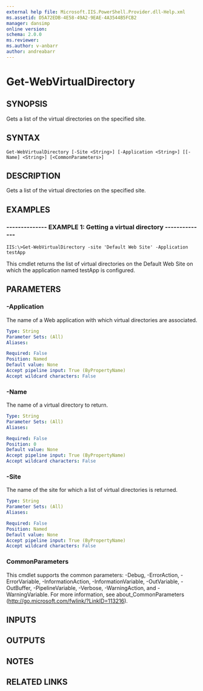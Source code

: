 ```yaml
---
external help file: Microsoft.IIS.PowerShell.Provider.dll-Help.xml
ms.assetid: D5A72EDB-4E58-49A2-9EAE-4A3544B5FCB2
manager: dansimp
online version: 
schema: 2.0.0
ms.reviewer:
ms.author: v-anbarr
author: andreabarr
---
```


# Get-WebVirtualDirectory

## SYNOPSIS
Gets a list of the virtual directories on the specified site.

## SYNTAX

```
Get-WebVirtualDirectory [-Site <String>] [-Application <String>] [[-Name] <String>] [<CommonParameters>]
```

## DESCRIPTION
Gets a list of the virtual directories on the specified site.

## EXAMPLES

### -------------- EXAMPLE 1: Getting a virtual directory --------------
```
IIS:\>Get-WebVirtualDirectory -site 'Default Web Site' -Application testApp
```

This cmdlet returns the list of virtual directories on the Default Web Site on which the application named testApp is configured.

## PARAMETERS

### -Application
The name of a Web application with which virtual directories are associated.

```yaml
Type: String
Parameter Sets: (All)
Aliases: 

Required: False
Position: Named
Default value: None
Accept pipeline input: True (ByPropertyName)
Accept wildcard characters: False
```

### -Name
The name of a virtual directory to return.

```yaml
Type: String
Parameter Sets: (All)
Aliases: 

Required: False
Position: 0
Default value: None
Accept pipeline input: True (ByPropertyName)
Accept wildcard characters: False
```

### -Site
The name of the site for which a list of virtual directories is returned.

```yaml
Type: String
Parameter Sets: (All)
Aliases: 

Required: False
Position: Named
Default value: None
Accept pipeline input: True (ByPropertyName)
Accept wildcard characters: False
```

### CommonParameters
This cmdlet supports the common parameters: -Debug, -ErrorAction, -ErrorVariable, -InformationAction, -InformationVariable, -OutVariable, -OutBuffer, -PipelineVariable, -Verbose, -WarningAction, and -WarningVariable. For more information, see about_CommonParameters (http://go.microsoft.com/fwlink/?LinkID=113216).

## INPUTS

## OUTPUTS

## NOTES

## RELATED LINKS

